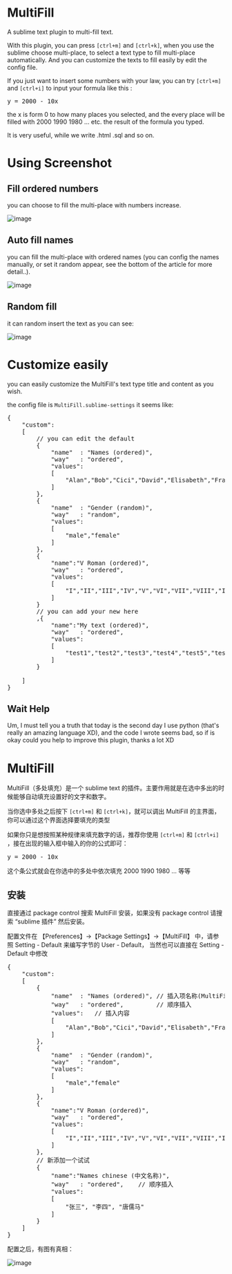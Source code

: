 MultiFill
====================

A sublime text plugin to multi-fill text.

With this plugin, you can press <code>[ctrl+m]</code> and <code>[ctrl+k]</code>, when you use the sublime choose multi-place, to select a text type to fill multi-place automatically. And you can customize the texts to fill easily by edit the config file.

If you just want to insert some numbers with your law, you can try <code>[ctrl+m]</code> and <code>[ctrl+i]</code> to input your formula like this :
<pre>y = 2000 - 10x</pre>
the x is form 0 to how many places you selected, and the every place will be filled with 2000 1990 1980 ... etc. the result of the formula you typed.

It is very useful, while we write .html .sql and so on.


Using Screenshot
====================

Fill ordered numbers
--------------------

you can choose to fill the multi-place with numbers increase.

![image](https://github.com/Lellansin/MultiFill/raw/master/screenshots/multi_fill_num.png)

Auto fill names
--------------------

you can fill the multi-place with ordered names (you can config the names manually, or set it random appear, see the bottom of the article for more detail..).

![image](https://github.com/Lellansin/MultiFill/raw/master/screenshots/multi_fill_names.png)

Random fill
--------------------

it can random insert the text as you can see:

![image](https://github.com/Lellansin/MultiFill/raw/master/screenshots/multi_fill_sex.png)

Customize easily
====================

you can easily customize the MultiFill's text type title and content as you wish.

the config file is <code>MultiFill.sublime-settings</code> it seems like:
<pre>
{
	"custom":
	[
		// you can edit the default
		{
			"name"  : "Names (ordered)",
			"way"   : "ordered",
			"values": 
			[
				"Alan","Bob","Cici","David","Elisabeth","Franklin"
			]
		},
		{
			"name"  : "Gender (random)",
			"way"   : "random",
			"values": 
			[
				"male","female"
			]
		},
		{
			"name":"V Roman (ordered)",
			"way"   : "ordered",
			"values":
			[
				"I","II","III","IV","V","VI","VII","VIII","IX","X","XI","XII"
			]
		}  
		// you can add your new here
		,{
			"name":"My text (ordered)",
			"way"   : "ordered",
			"values":
			[
				"test1","test2","test3","test4","test5","test6"
			]
		}

	]
}
</pre>


Wait Help
--------------------

Um, I must tell you a truth that today is the second day I use python (that's really an amazing language XD), and the code I wrote seems bad, so if is okay could you help to improve this plugin, thanks a lot XD



MultiFill
====================

MultiFill（多处填充）是一个 sublime text 的插件。主要作用就是在选中多出的时候能够自动填充设置好的文字和数字。

当你选中多处之后按下 <code>[ctrl+m]</code> 和 <code>[ctrl+k]</code>，就可以调出 MultiFill 的主界面，你可以通过这个界面选择要填充的类型

如果你只是想按照某种规律来填充数字的话，推荐你使用 <code>[ctrl+m]</code> 和 <code>[ctrl+i]</code> ，接在出现的输入框中输入的你的公式即可：
<pre>y = 2000 - 10x</pre>
这个条公式就会在你选中的多处中依次填充 2000 1990 1980 ... 等等


安装
--------------------
直接通过 package control 搜索 MultiFill 安装，如果没有 package control 请搜索 “sublime 插件” 然后安装。


配置文件在 【Preferences】->【Package Settings】->【MultiFill】 中，请参照 Setting - Default 来编写字节的 User - Default， 当然也可以直接在 Setting - Default 中修改
<pre>
{
	"custom":
	[
		{
			"name"  : "Names (ordered)", // 插入项名称(MultiFill界面显示)
			"way"   : "ordered",		 // 顺序插入
			"values": 	// 插入内容
			[
				"Alan","Bob","Cici","David","Elisabeth","Franklin"
			]
		},
		{
			"name"  : "Gender (random)",
			"way"   : "random",
			"values": 
			[
				"male","female"
			]
		},
		{
			"name":"V Roman (ordered)",
			"way"   : "ordered",
			"values":
			[
				"I","II","III","IV","V","VI","VII","VIII","IX","X","XI","XII"
			]
		},
		// 新添加一个试试
		{
			"name":"Names chinese (中文名称)",
			"way"   : "ordered",	// 顺序插入
			"values":
			[
				"张三", "李四", "唐儒马"
			]
		}
	]
}
</pre>

配置之后，有图有真相：

![image](https://github.com/Lellansin/MultiFill/raw/master/screenshots/add_chinese.png)

